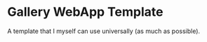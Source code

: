 Gallery WebApp Template
==========================

A template that I myself can use universally (as much as possible).
